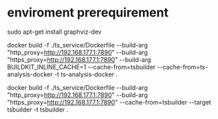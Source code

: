 
# enviroment prerequirement
sudo apt-get install graphviz-dev

docker build -f ./ts_service/Dockerfile --build-arg "http_proxy=http://192.168.177.1:7890" --build-arg "https_proxy=http://192.168.177.1:7890" --build-arg BUILDKIT_INLINE_CACHE=1 --cache-from=tsbuilder --cache-from=ts-analysis-docker -t ts-analysis-docker .

docker build -f ./ts_service/Dockerfile --build-arg "http_proxy=http://192.168.177.1:7890" --build-arg "https_proxy=http://192.168.177.1:7890" --cache-from=tsbuilder --target tsbuilder -t tsbuilder .